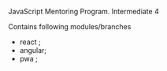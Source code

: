 
JavaScript Mentoring Program. Intermediate 4


Contains following modules/branches

- react  ;
- angular;
- pwa    ;